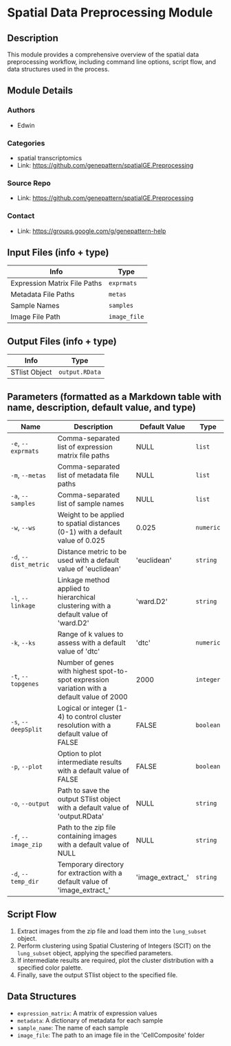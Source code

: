 # Spatial Data Preprocessing Module

## Description

This module provides a comprehensive overview of the spatial data preprocessing workflow, including command line options, script flow, and data structures used in the process.

## Module Details

### Authors

* Edwin

### Categories

* spatial transcriptomics
* Link: https://github.com/genepattern/spatialGE.Preprocessing

### Source Repo

* Link: https://github.com/genepattern/spatialGE.Preprocessing

### Contact

* Link: https://groups.google.com/g/genepattern-help

## Input Files (info + type)

| Info | Type |
| --- | --- |
| Expression Matrix File Paths | `exprmats` |
| Metadata File Paths | `metas` |
| Sample Names | `samples` |
| Image File Path | `image_file` |

## Output Files (info + type)

| Info | Type |
| --- | --- |
| STlist Object | `output.RData` |

## Parameters (formatted as a Markdown table with name, description, default value, and type)

| Name | Description | Default Value | Type |
| --- | --- | --- | --- |
| `-e`, `--exprmats` | Comma-separated list of expression matrix file paths | NULL | `list` |
| `-m`, `--metas` | Comma-separated list of metadata file paths | NULL | `list` |
| `-a`, `--samples` | Comma-separated list of sample names | NULL | `list` |
| `-w`, `--ws` | Weight to be applied to spatial distances (0-1) with a default value of 0.025 | 0.025 | `numeric` |
| `-d`, `--dist_metric` | Distance metric to be used with a default value of 'euclidean' | 'euclidean' | `string` |
| `-l`, `--linkage` | Linkage method applied to hierarchical clustering with a default value of 'ward.D2' | 'ward.D2' | `string` |
| `-k`, `--ks` | Range of k values to assess with a default value of 'dtc' | 'dtc' | `numeric` |
| `-t`, `--topgenes` | Number of genes with highest spot-to-spot expression variation with a default value of 2000 | 2000 | `integer` |
| `-s`, `--deepSplit` | Logical or integer (1-4) to control cluster resolution with a default value of FALSE | FALSE | `boolean` |
| `-p`, `--plot` | Option to plot intermediate results with a default value of FALSE | FALSE | `boolean` |
| `-o`, `--output` | Path to save the output STlist object with a default value of 'output.RData' | NULL | `string` |
| `-f`, `--image_zip` | Path to the zip file containing images with a default value of NULL | NULL | `string` |
| `-d`, `--temp_dir` | Temporary directory for extraction with a default value of 'image_extract_' | 'image_extract_' | `string` |

## Script Flow

1. Extract images from the zip file and load them into the `lung_subset` object.
2. Perform clustering using Spatial Clustering of Integers (SCIT) on the `lung_subset` object, applying the specified parameters.
3. If intermediate results are required, plot the cluster distribution with a specified color palette.
4. Finally, save the output STlist object to the specified file.

## Data Structures

* `expression_matrix`: A matrix of expression values
* `metadata`: A dictionary of metadata for each sample
* `sample_name`: The name of each sample
* `image_file`: The path to an image file in the 'CellComposite' folder